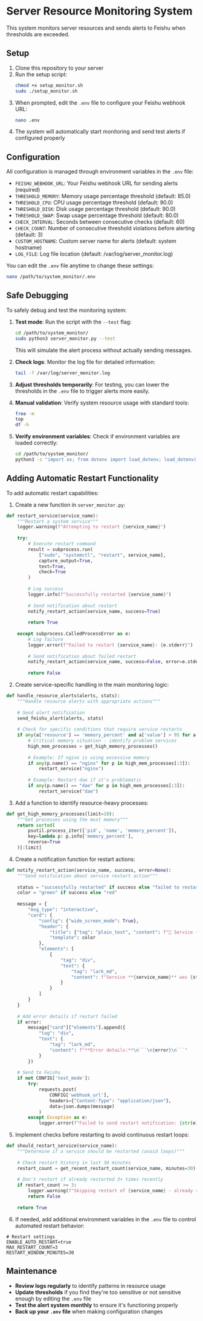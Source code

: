# Server Resource Monitoring System

This system monitors server resources and sends alerts to Feishu when thresholds are exceeded.

## Setup

1. Clone this repository to your server
2. Run the setup script:
   ```bash
   chmod +x setup_monitor.sh
   sudo ./setup_monitor.sh
   ```
3. When prompted, edit the `.env` file to configure your Feishu webhook URL:
   ```bash
   nano .env
   ```
4. The system will automatically start monitoring and send test alerts if configured properly

## Configuration

All configuration is managed through environment variables in the `.env` file:

- `FEISHU_WEBHOOK_URL`: Your Feishu webhook URL for sending alerts (required)
- `THRESHOLD_MEMORY`: Memory usage percentage threshold (default: 85.0)
- `THRESHOLD_CPU`: CPU usage percentage threshold (default: 90.0)
- `THRESHOLD_DISK`: Disk usage percentage threshold (default: 90.0)
- `THRESHOLD_SWAP`: Swap usage percentage threshold (default: 80.0)
- `CHECK_INTERVAL`: Seconds between consecutive checks (default: 60)
- `CHECK_COUNT`: Number of consecutive threshold violations before alerting (default: 3)
- `CUSTOM_HOSTNAME`: Custom server name for alerts (default: system hostname)
- `LOG_FILE`: Log file location (default: /var/log/server_monitor.log)

You can edit the `.env` file anytime to change these settings:

```bash
nano /path/to/system_monitor/.env
```

## Safe Debugging

To safely debug and test the monitoring system:

1. **Test mode**: Run the script with the `--test` flag:
   ```bash
   cd /path/to/system_monitor/
   sudo python3 server_monitor.py --test
   ```
   This will simulate the alert process without actually sending messages.

2. **Check logs**: Monitor the log file for detailed information:
   ```bash
   tail -f /var/log/server_monitor.log
   ```

3. **Adjust thresholds temporarily**: For testing, you can lower the thresholds in the `.env` file to trigger alerts more easily.

4. **Manual validation**: Verify system resource usage with standard tools:
   ```bash
   free -m
   top
   df -h
   ```

5. **Verify environment variables**: Check if environment variables are loaded correctly:
   ```bash
   cd /path/to/system_monitor/
   python3 -c "import os; from dotenv import load_dotenv; load_dotenv(); print('FEISHU_WEBHOOK_URL:', os.environ.get('FEISHU_WEBHOOK_URL'))"
   ```

## Adding Automatic Restart Functionality

To add automatic restart capabilities:

1. Create a new function in `server_monitor.py`:

```python
def restart_service(service_name):
    """Restart a system service"""
    logger.warning(f"Attempting to restart {service_name}")
    
    try:
        # Execute restart command
        result = subprocess.run(
            ["sudo", "systemctl", "restart", service_name],
            capture_output=True,
            text=True,
            check=True
        )
        
        # Log success
        logger.info(f"Successfully restarted {service_name}")
        
        # Send notification about restart
        notify_restart_action(service_name, success=True)
        
        return True
        
    except subprocess.CalledProcessError as e:
        # Log failure
        logger.error(f"Failed to restart {service_name}: {e.stderr}")
        
        # Send notification about failed restart
        notify_restart_action(service_name, success=False, error=e.stderr)
        
        return False
```

2. Create service-specific handling in the main monitoring logic:

```python
def handle_resource_alerts(alerts, stats):
    """Handle resource alerts with appropriate actions"""
    
    # Send alert notification
    send_feishu_alert(alerts, stats)
    
    # Check for specific conditions that require service restarts
    if any(a['resource'] == 'memory_percent' and a['value'] > 95 for a in alerts):
        # Critical memory situation - identify problem services
        high_mem_processes = get_high_memory_processes()
        
        # Example: If nginx is using excessive memory
        if any(p.name() == "nginx" for p in high_mem_processes[:3]):
            restart_service("nginx")
            
        # Example: Restart dae if it's problematic
        if any(p.name() == "dae" for p in high_mem_processes[:3]):
            restart_service("dae")
```

3. Add a function to identify resource-heavy processes:

```python
def get_high_memory_processes(limit=10):
    """Get processes using the most memory"""
    return sorted(
        psutil.process_iter(['pid', 'name', 'memory_percent']),
        key=lambda p: p.info['memory_percent'],
        reverse=True
    )[:limit]
```

4. Create a notification function for restart actions:

```python
def notify_restart_action(service_name, success, error=None):
    """Send notification about service restart action"""
    
    status = "successfully restarted" if success else "failed to restart"
    color = "green" if success else "red"
    
    message = {
        "msg_type": "interactive",
        "card": {
            "config": {"wide_screen_mode": True},
            "header": {
                "title": {"tag": "plain_text", "content": f"🔄 Service {status} - {CONFIG['hostname']}"},
                "template": color
            },
            "elements": [
                {
                    "tag": "div",
                    "text": {
                        "tag": "lark_md",
                        "content": f"Service **{service_name}** was {status} at {datetime.now().strftime('%Y-%m-%d %H:%M:%S')}"
                    }
                }
            ]
        }
    }
    
    # Add error details if restart failed
    if error:
        message["card"]["elements"].append({
            "tag": "div",
            "text": {
                "tag": "lark_md",
                "content": f"**Error details:**\n```\n{error}\n```"
            }
        })
    
    # Send to Feishu
    if not CONFIG['test_mode']:
        try:
            requests.post(
                CONFIG['webhook_url'],
                headers={"Content-Type": "application/json"},
                data=json.dumps(message)
            )
        except Exception as e:
            logger.error(f"Failed to send restart notification: {str(e)}")
```

5. Implement checks before restarting to avoid continuous restart loops:

```python
def should_restart_service(service_name):
    """Determine if a service should be restarted (avoid loops)"""
    
    # Check restart history in last 30 minutes
    restart_count = get_recent_restart_count(service_name, minutes=30)
    
    # Don't restart if already restarted 3+ times recently
    if restart_count >= 3:
        logger.warning(f"Skipping restart of {service_name} - already restarted {restart_count} times in last 30 minutes")
        return False
        
    return True
```

6. If needed, add additional environment variables in the `.env` file to control automated restart behavior:

```
# Restart settings
ENABLE_AUTO_RESTART=true
MAX_RESTART_COUNT=3
RESTART_WINDOW_MINUTES=30
```

## Maintenance

- **Review logs regularly** to identify patterns in resource usage
- **Update thresholds** if you find they're too sensitive or not sensitive enough by editing the `.env` file
- **Test the alert system monthly** to ensure it's functioning properly
- **Back up your `.env` file** when making configuration changes